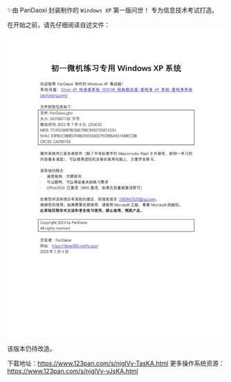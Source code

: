 ✨由 $\text{PanDaoxi}$ 封装制作的 `Windows XP` 第一版问世！
专为信息技术考试打造。

在开始之前，请先仔细阅读自述文件：
![img](post-images/xp1_rm.jpg)

该版本仍待改造。

下载地址：<https://www.123pan.com/s/njglVv-TasKA.html>
更多操作系统资源：<https://www.123pan.com/s/njglVv-vJsKA.html>